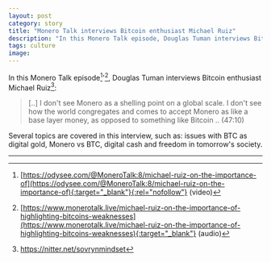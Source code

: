 ```yaml
---
layout: post
category: story
title: "Monero Talk interviews Bitcoin enthusiast Michael Ruiz"
description: "In this Monero Talk episode, Douglas Tuman interviews Bitcoin enthusiast Michael Ruiz."
tags: culture
image: 
---
```


In this Monero Talk episode[^1]'[^2], Douglas Tuman interviews Bitcoin enthusiast Michael Ruiz[^3]:

> [..] I don't see Monero as a shelling point on a global scale. I don't see how the world congregates and comes to accept Monero as like a base layer money, as opposed to something like Bitcoin ..  (47:10)

Several topics are covered in this interview, such as: issues with BTC as digital gold, Monero vs BTC, digital cash and freedom in tomorrow's society.

---

[^1]: [https://odysee.com/@MoneroTalk:8/michael-ruiz-on-the-importance-of](https://odysee.com/@MoneroTalk:8/michael-ruiz-on-the-importance-of){:target="_blank"}{:rel="nofollow"} (video)
[^2]: [https://www.monerotalk.live/michael-ruiz-on-the-importance-of-highlighting-bitcoins-weaknesses](https://www.monerotalk.live/michael-ruiz-on-the-importance-of-highlighting-bitcoins-weaknesses){:target="_blank"} (audio)
[^3]: https://nitter.net/sovrynmindset
